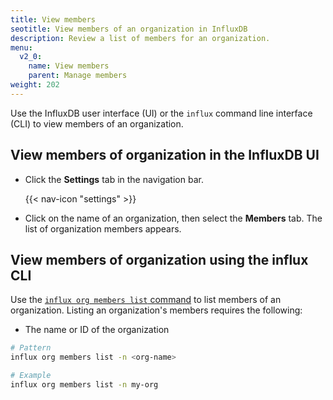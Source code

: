 ```yaml
---
title: View members
seotitle: View members of an organization in InfluxDB
description: Review a list of members for an organization.
menu:
  v2_0:
    name: View members
    parent: Manage members
weight: 202
---
```


Use the InfluxDB user interface (UI) or the `influx` command line interface (CLI)
to view members of an organization.

## View members of organization in the InfluxDB UI

* Click the **Settings** tab in the navigation bar.

    {{< nav-icon "settings" >}}

* Click on the name of an organization, then select the **Members** tab. The list of organization members appears.


## View members of organization using the influx CLI

Use the [`influx org members list` command](/v2.0/reference/cli/influx/org/members/list)
to list members of an organization. Listing an organization's members requires the following:

- The name or ID of the organization

```sh
# Pattern
influx org members list -n <org-name>

# Example
influx org members list -n my-org
```
